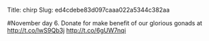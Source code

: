 Title: chirp
Slug: ed4cdebe83d097caaa022a5344c382aa

#November day 6. Donate for make benefit of our glorious gonads at <a href="http://t.co/lwS9Qb3j">http://t.co/lwS9Qb3j</a> <a href="http://t.co/6gUW7nqi">http://t.co/6gUW7nqi</a>
